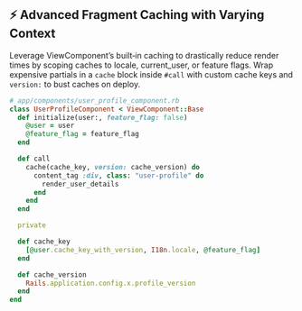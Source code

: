 ## ⚡ Advanced Fragment Caching with Varying Context
Leverage ViewComponent’s built‑in caching to drastically reduce render times by scoping caches to locale, current_user, or feature flags. Wrap expensive partials in a `cache` block inside `#call` with custom cache keys and `version:` to bust caches on deploy.

```ruby
# app/components/user_profile_component.rb
class UserProfileComponent < ViewComponent::Base
  def initialize(user:, feature_flag: false)
    @user = user
    @feature_flag = feature_flag
  end

  def call
    cache(cache_key, version: cache_version) do
      content_tag :div, class: "user-profile" do
        render_user_details
      end
    end
  end

  private

  def cache_key
    [@user.cache_key_with_version, I18n.locale, @feature_flag]
  end

  def cache_version
    Rails.application.config.x.profile_version
  end
end
```